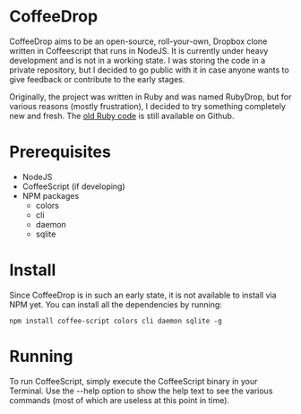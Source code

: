 # CoffeeDrop

CoffeeDrop aims to be an open-source, roll-your-own, Dropbox clone written in Coffeescript that runs in NodeJS. It is currently under heavy development and is not in a working state. I was storing the code in a private repository, but I decided to go public with it in case anyone wants to give feedback or contribute to the early stages.

Originally, the project was written in Ruby and was named RubyDrop, but for various reasons (mostly frustration), I decided to try something completely new and fresh. The [old Ruby code](http://github.com/meltingice/RubyDrop) is still available on Github.

# Prerequisites

* NodeJS
* CoffeeScript (if developing)
* NPM packages
	* colors
	* cli
	* daemon
	* sqlite
	
# Install

Since CoffeeDrop is in such an early state, it is not available to install via NPM yet. You can install all the dependencies by running:

	npm install coffee-script colors cli daemon sqlite -g
	
# Running

To run CoffeeScript, simply execute the CoffeeScript binary in your Terminal.  Use the --help option to show the help text to see the various commands (most of which are useless at this point in time).